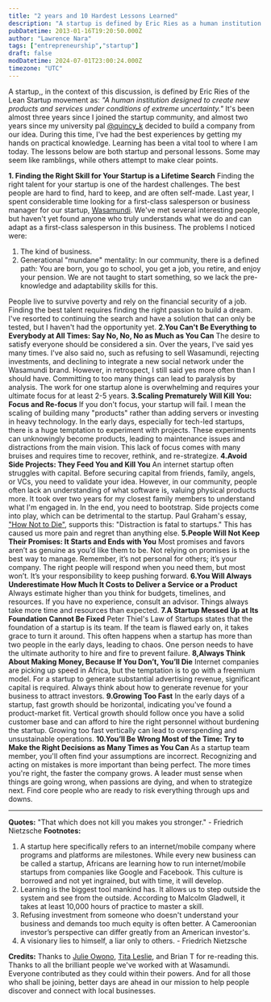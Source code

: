 ```yaml
---
title: "2 years and 10 Hardest Lessons Learned"
description: "A startup is defined by Eric Ries as a human institution designed to create new products and services under conditions of extreme uncertainty. Here are 2 years and 10 hardest lessons learned."
pubDatetime: 2013-01-16T19:20:50.000Z
author: "Lawrence Nara"
tags: ["entrepreneurship","startup"]
draft: false
modDatetime: 2024-07-01T23:00:24.000Z
timezone: "UTC"
---
```


A startup,, in the context of this discussion, is defined by Eric Ries of the Lean Startup movement as: *"A human institution designed to create new products and services under conditions of extreme uncertainty."* It's been almost three years since I joined the startup community, and almost two years since my university pal [@quincy\_k](http://www.twitter.com/quincy_k) decided to build a company from our idea. During this time, I've had the best experiences by getting my hands on practical knowledge. Learning has been a vital tool to where I am today. The lessons below are both startup and personal lessons. Some may seem like ramblings, while others attempt to make clear points.

**1\. Finding the Right Skill for Your Startup is a Lifetime Search** Finding the right talent for your startup is one of the hardest challenges. The best people are hard to find, hard to keep, and are often self-made. Last year, I spent considerable time looking for a first-class salesperson or business manager for our startup, [Wasamundi](http://www.wasamundi.com/). We've met several interesting people, but haven't yet found anyone who truly understands what we do and can adapt as a first-class salesperson in this business. The problems I noticed were:

1.  The kind of business.
2.  Generational "mundane" mentality: In our community, there is a defined path: You are born, you go to school, you get a job, you retire, and enjoy your pension. We are not taught to start something, so we lack the pre-knowledge and adaptability skills for this.

People live to survive poverty and rely on the financial security of a job. Finding the best talent requires finding the right passion to build a dream. I've resorted to continuing the search and have a solution that can only be tested, but I haven't had the opportunity yet. **2.You Can't Be Everything to Everybody at All Times: Say No, No, No as Much as You Can** The desire to satisfy everyone should be considered a sin. Over the years, I've said yes many times. I've also said no, such as refusing to sell Wasamundi, rejecting investments, and declining to integrate a new social network under the Wasamundi brand. However, in retrospect, I still said yes more often than I should have. Committing to too many things can lead to paralysis by analysis. The work for one startup alone is overwhelming and requires your ultimate focus for at least 2-5 years. **3.Scaling Prematurely Will Kill You: Focus and Re-focus** If you don't focus, your startup will fail. I mean the scaling of building many "products" rather than adding servers or investing in heavy technology. In the early days, especially for tech-led startups, there is a huge temptation to experiment with projects. These experiments can unknowingly become products, leading to maintenance issues and distractions from the main vision. This lack of focus comes with many bruises and requires time to recover, rethink, and re-strategize. **4.Avoid Side Projects: They Feed You and Kill You** An internet startup often struggles with capital. Before securing capital from friends, family, angels, or VCs, you need to validate your idea. However, in our community, people often lack an understanding of what software is, valuing physical products more. It took over two years for my closest family members to understand what I'm engaged in. In the end, you need to bootstrap. Side projects come into play, which can be detrimental to the startup. Paul Graham's essay, ["How Not to Die"](http://www.paulgraham.com/die.html), supports this: "Distraction is fatal to startups." This has caused us more pain and regret than anything else. **5.People Will Not Keep Their Promises: It Starts and Ends with You** Most promises and favors aren’t as genuine as you’d like them to be. Not relying on promises is the best way to manage. Remember, it’s not personal for others; it’s your company. The right people will respond when you need them, but most won’t. It’s your responsibility to keep pushing forward. **6.You Will Always Underestimate How Much It Costs to Deliver a Service or a Product** Always estimate higher than you think for budgets, timelines, and resources. If you have no experience, consult an advisor. Things always take more time and resources than expected. **7.A Startup Messed Up at Its Foundation Cannot Be Fixed** Peter Thiel's Law of Startups states that the foundation of a startup is its team. If the team is flawed early on, it takes grace to turn it around. This often happens when a startup has more than two people in the early days, leading to chaos. One person needs to have the ultimate authority to hire and fire to prevent failure. **8,Always Think About Making Money, Because If You Don’t, You’ll Die** Internet companies are picking up speed in Africa, but the temptation is to go with a freemium model. For a startup to generate substantial advertising revenue, significant capital is required. Always think about how to generate revenue for your business to attract investors. **9.Growing Too Fast** In the early days of a startup, fast growth should be horizontal, indicating you've found a product-market fit. Vertical growth should follow once you have a solid customer base and can afford to hire the right personnel without burdening the startup. Growing too fast vertically can lead to overspending and unsustainable operations. **10.You’ll Be Wrong Most of the Time: Try to Make the Right Decisions as Many Times as You Can** As a startup team member, you'll often find your assumptions are incorrect. Recognizing and acting on mistakes is more important than being perfect. The more times you're right, the faster the company grows. A leader must sense when things are going wrong, when passions are dying, and when to strategize next. Find core people who are ready to risk everything through ups and downs.

* * *

**Quotes:** "That which does not kill you makes you stronger." - Friedrich Nietzsche **Footnotes:**

1.  A startup here specifically refers to an internet/mobile company where programs and platforms are milestones. While every new business can be called a startup, Africans are learning how to run internet/mobile startups from companies like Google and Facebook. This culture is borrowed and not yet ingrained, but with time, it will develop.
2.  Learning is the biggest tool mankind has. It allows us to step outside the system and see from the outside. According to Malcolm Gladwell, it takes at least 10,000 hours of practice to master a skill.
3.  Refusing investment from someone who doesn't understand your business and demands too much equity is often better. A Cameroonian investor’s perspective can differ greatly from an American investor's.
4.  A visionary lies to himself, a liar only to others. - Friedrich Nietzsche

**Credits:** Thanks to [Julie Owono](http://www.twitter.com/JulieOwono), [Tita Leslie](http://www.twitter.com/titaleslie), and Brian T for re-reading this. Thanks to all the brilliant people we've worked with at Wasamundi. Everyone contributed as they could within their powers. And for all those who shall be joining, better days are ahead in our mission to help people discover and connect with local businesses.